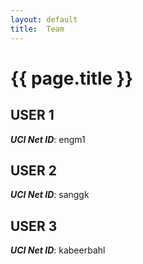```yaml
---
layout: default
title:  Team
---
```


# {{ page.title }}


## USER 1
***UCI Net ID***: engm1

## USER 2
***UCI Net ID***: sanggk

## USER 3
***UCI Net ID***: kabeerbahl
